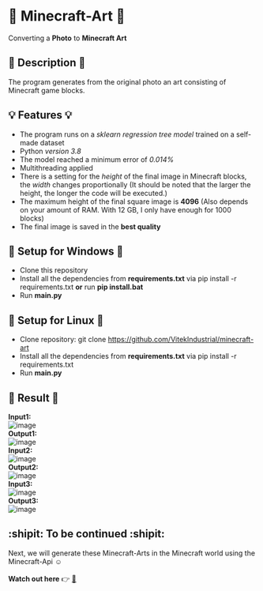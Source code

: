 # :art: **Minecraft-Art** :art:
Converting a **Photo** to **Minecraft Art**
## :ledger: **Description** :ledger:
The program generates from the original photo an art consisting of Minecraft game blocks.
## :bulb: Features :bulb:
+ The program runs on a *sklearn regression tree model* trained on a self-made dataset
+ Python *version 3.8*
+ The model reached a minimum error of *0.014%*
+ Multithreading applied
+ There is a setting for the *height* of the final image in Minecraft blocks, the *width* changes proportionally (It should be noted that the larger the height, the longer the code will be executed.)
+ The maximum height of the final square image is **4096** (Also depends on your amount of RAM. With 12 GB, I only have enough for 1000 blocks)
+ The final image is saved in the **best quality**
## :floppy_disk: Setup for Windows :floppy_disk:
+ Clone this repository
+ Install all the dependencies from **requirements.txt** via pip install -r requirements.txt **or** run **pip install.bat**
+ Run **main.py**
## :floppy_disk: Setup for Linux :floppy_disk:
+ Clone repository: git clone https://github.com/VitekIndustrial/minecraft-art
+ Install all the dependencies from **requirements.txt** via pip install -r requirements.txt
+ Run **main.py**
## :cookie: Result :cookie:
**Input1:**
<br/>
![image](https://user-images.githubusercontent.com/104269586/164979346-9f9908b8-e147-4411-8706-8577a0fcf0ed.png)
<br/>
**Output1:**
<br/>
![image](https://user-images.githubusercontent.com/104269586/164979535-9e362c42-03d1-4cca-b17c-257d0be22ad6.png)
<br/>
**Input2:**
<br/>
![image](https://user-images.githubusercontent.com/104269586/164979504-0b3ef186-bd88-42bc-a03a-7a5d0c16b94e.png)
<br/>
**Output2:**
<br/>
![image](https://user-images.githubusercontent.com/104269586/164979548-5e34e9ff-d773-4d4e-a3b6-65fae406ac9b.png)
<br/>
**Input3:**
<br/>
![image](https://user-images.githubusercontent.com/104269586/164993887-5c6dbe27-75fd-483a-b433-9c6eff2d5fd2.jpg)
<br/>
**Output3:**
<br/>
![image](https://user-images.githubusercontent.com/104269586/164993950-3b8eef24-f153-4b21-b207-6ee09d297933.jpg)
## :shipit: To be continued :shipit:
Next, we will generate these Minecraft-Arts in the Minecraft world using the Minecraft-Api :relaxed:
<br/>
<br/>
**Watch out here** :point_right: [:open_file_folder:](https://github.com/VitekIndustrial/minecraft-art-in-minecraft-world)
